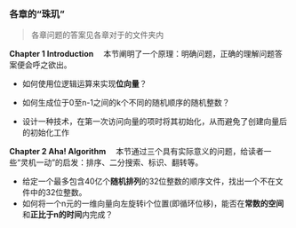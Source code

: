 ### 各章的“珠玑”
> 各章问题的答案见各章对于的文件夹内

**Chapter 1 Introduction**
&emsp;本节阐明了一个原理：明确问题，正确的理解问题答案便会呼之欲出。
- 如何使用位逻辑运算来实现**位向量**？

- 如何生成位于0至n-1之间的k个不同的随机顺序的随机整数？

- 设计一种技术，在第一次访问向量的项时将其初始化，从而避免了创建向量后的初始化工作

**Chapter 2 Aha! Algorithm**
&emsp;本节通过三个具有实际意义的问题，给读者一些“灵机一动”的启发：排序、二分搜索、标识、翻转等。
- 给定一个最多包含40亿个**随机排列**的32位整数的顺序文件，找出一个不在文件中的32位整数。
- 如何将一个n元的一维向量向左旋转i个位置(即循环位移)，能否在**常数的空间**和**正比于n的时间**内完成？
